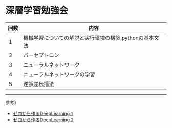 # 深層学習勉強会
|回数|内容|
|-|-|
|１|機械学習についての解説と実行環境の構築,pythonの基本文法|
|２|パーセプトロン|
|３|ニューラルネットワーク|
|４|ニューラルネットワークの学習|
|５|逆誤差伝播法|

---
参考）
- [ゼロから作るDeepLearning 1](https://www.amazon.co.jp/%E3%82%BC%E3%83%AD%E3%81%8B%E3%82%89%E4%BD%9C%E3%82%8BDeep-Learning-%E2%80%95Python%E3%81%A7%E5%AD%A6%E3%81%B6%E3%83%87%E3%82%A3%E3%83%BC%E3%83%97%E3%83%A9%E3%83%BC%E3%83%8B%E3%83%B3%E3%82%B0%E3%81%AE%E7%90%86%E8%AB%96%E3%81%A8%E5%AE%9F%E8%A3%85-%E6%96%8E%E8%97%A4-%E5%BA%B7%E6%AF%85/dp/4873117585/ref=sr_1_2?keywords=%E3%82%BC%E3%83%AD%E3%81%8B%E3%82%89%E4%BD%9C%E3%82%8Bdeep+learning&qid=1681111188&sprefix=%E3%82%BC%E3%83%AD%E3%81%8B%E3%82%89%E4%BD%9C%E3%82%8B%2Caps%2C469&sr=8-2)
- [ゼロから作るDeepLearning 2](https://www.amazon.co.jp/%E3%82%BC%E3%83%AD%E3%81%8B%E3%82%89%E4%BD%9C%E3%82%8BDeep-Learning-%E2%80%95%E8%87%AA%E7%84%B6%E8%A8%80%E8%AA%9E%E5%87%A6%E7%90%86%E7%B7%A8-%E6%96%8E%E8%97%A4-%E5%BA%B7%E6%AF%85/dp/4873118360/ref=sr_1_1?keywords=%E3%82%BC%E3%83%AD%E3%81%8B%E3%82%89%E4%BD%9C%E3%82%8Bdeep+learning&qid=1681111188&sprefix=%E3%82%BC%E3%83%AD%E3%81%8B%E3%82%89%E4%BD%9C%E3%82%8B%2Caps%2C469&sr=8-1)
